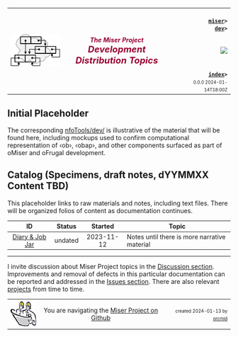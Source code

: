 <!-- index.md 0.0.0                UTF-8                         2024-01-14
     ----1----|----2----|----3----|----4----|----5----|----6----|----7----|--*
     source <https://github.com/orcmid/miser/blob/master/docs/dev/index.md>
     publication <https://orcmid.github.io/miser/dev/>
     -->
<table border="0" width="100%">
  <tr>
    <td width="25%" align="left" height="6">
       <a href="../" title="The Miser Project on GitHub">
       <img src="../images/misertheory-logo.png" /></a>
    </td>
       <td width="48%" height="6"><p align="center"><font color="#990033"><strong>
	<i>The Miser Project</i><br />
    <i><big><big>Development Distribution Topics</big></big></i></strong></font></p>
    </td>
    <td width="27%" height="6" valign="middle" align="right">
      <b><code>
	  <a href="../" target="_top">miser</a>&gt;
      <a href="./" target="_top">dev</a>&gt;
      </code></b>
      <br /><br />
      <a href="https://clustrmaps.com/site/1bw9w" title="Visit tracker">
            <img src="//www.clustrmaps.com/map_v2.png?d=3-2eQV4fOuelVHp_YtztZ0hl9Uj4ei9zLKw_nRgCgyM&cl=ffffff" />
      </a>
      <br /><br />
      <b><code>
         <a href="index.html" target="_top">index</a>&gt;</code></b>
      <br />
      <small><small>
        0.0.0 2024-01-14T18:00Z<!-- MAINTAIN THIS MANUALLY -->
      </small></small>
      </td>
  </tr>
</table>

## Initial Placeholder

The corresponding [nfoTools/dev/](https://orcmid.github.io/nfoTools/dev/) is
illustrative of the material that will be found here, including mockups used
to confirm computational representation of ‹ob›, ‹obap›, and other components
surfaced as part of oMiser and oFrugal development.

## Catalog (Specimens, draft notes, dYYMMXX Content TBD)

This placeholder links to raw materials and notes, including text files.
There will be organized folios of content as documentation continues.

| **ID** | **Status** | **Started** | **Topic** |
|   :-:   |   :-:   |  :-:   |  ---  |
| [Diary & Job Jar](c000000.htm)| undated |2023-11-12 | Notes until there is more narrative material |

----

I invite discussion about Miser Project topics in the
[Discussion section](https://github.com/orcmid/miser/discussions).
Improvements and removal of defects in this particular documentation can be
reported and addressed in the
[Issues section](https://github.com/orcmid/miser/issues).  There are also
relevant [projects](https://github.com/orcmid/miser/projects?type=classic)
from time to time.

<table border="0" cellspacing="3" width="100%">
  <tr>
    <td width="14%">
	<a href="index.htm" target="_top">
       <img border="0" src="../images/hardhat-thumb.gif" alt="Hard Hat Area"
            align="left" width="80" height="57">
       </a>
    </td>
    <td width="54%" valign="middle" align="center">
      You are navigating the <a href="../">Miser Project on Github</a></td>
    <td width="30%">
      <p align="right"><font size="-2">created 2024-01-13 by
         <a target="_top" href="../../orcmid">orcmid</a> </font></p>
    </td>
  </tr>
</table>
<!--

  0.0.0  2024-01-14T18:00Z Placeholder morphed from 0.0.1 ct/index.md

             *** end of miser/docs/dev/index.md ***                     -->
